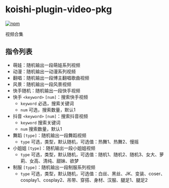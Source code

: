 # koishi-plugin-video-pkg

[![npm](https://img.shields.io/npm/v/koishi-plugin-video-pkg?style=flat-square)](https://www.npmjs.com/package/koishi-plugin-video-pkg)

视频合集

## 指令列表

- 萌娃：随机输出一段萌娃系列视频
- 动漫：随机输出一动漫系列视频
- 翻唱：随机输出一段博主翻唱歌曲视频
- 风景：随机输出一段风景视频
- 快手随机：随机输出一段快手视频
- 快手 `<keyword>` `[num]`：搜索快手视频
    - `keyword` 必选，搜索关键词
    - `num` 可选，搜索数量，默认1
- 抖音 `<keyword>` `[num]`：搜索抖音视频
    - `keyword` 搜索关键词
    - `num` 搜索数量，默认1
- 舞蹈 `[type]`：随机输出一段舞蹈视频
    - `type` 可选，类型，默认随机，可选值：热舞1、热舞2、慢摇
- 小姐姐 `[type]`：随机输出一段小姐姐视频
    - `type` 可选，类型，默认随机，可选值：随机1、随机2、随机3、女大、萝莉、女高、清纯、甜妹、欲梦
- 制服 `[type]`：随机输出一段制服系列视频
    - `type` 可选，类型，默认随机，可选值：白丝、黑丝、JK、变装、coser、cosplay1、cosplay2、吊带、穿搭、身材、汉服、腿足1、腿足2
